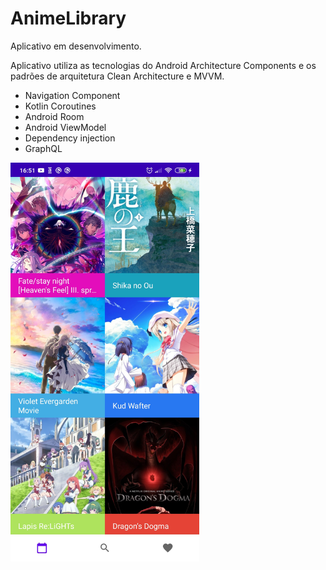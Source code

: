# AnimeLibrary
Aplicativo em desenvolvimento.

Aplicativo utiliza as tecnologias do Android Architecture Components e os padrões de arquitetura Clean Architecture e MVVM.
<ul>
  <li>Navigation Component</li>
  <li>Kotlin Coroutines</li>
  <li>Android Room</li>
  <li>Android ViewModel</li>
  <li>Dependency injection</li>
  <li>GraphQL</li>
</ul>

<img src="https://github.com/20202899/AnimeLibrary/blob/master/images/Screenshot_2020-08-05-16-51-40-854_com.carlos.silva.animelibrary.jpg" width="60%" height="50%">

